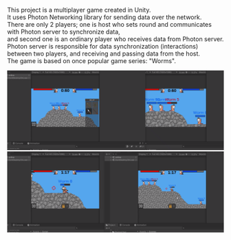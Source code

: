 This project is a multiplayer game created in Unity.  
It uses Photon Networking library for sending data over the network.  
There are only 2 players; one is host who sets round and communicates with Photon server to synchronize data,  
and second one is an ordinary player who receives data from Photon server.  
Photon server is responsible for data synchronization (interactions) between two players, and receiving and passing data from the host.  
The game is based on once popular game series: "Worms".

![](https://github.com/Martinson1252/Worms_Unity/blob/main/W2.png)
![](https://github.com/Martinson1252/Worms_Unity/blob/main/W1.png)
